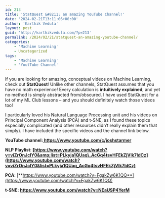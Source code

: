 ```yaml
---
id: 213
title: 'StatQuest &#8211; an amazing YouTube Channel!'
date: '2024-02-21T13:11:06+00:00'
author: 'Karthik Vedula'
layout: post
guid: 'http://karthikvedula.com/?p=213'
permalink: /2024/02/21/statquest-an-amazing-youtube-channel/
categories:
    - 'Machine Learning'
    - Uncategorized
tags:
    - 'Machine Learning'
    - 'YoutTube Channel'
---
```


If you are looking for amazing, conceptual videos on Machine Learning, check out **StatQuest**! Unlike other channels, StatQuest assumes that you have no math experience! Every calculation is **intuitively explained**, and yet no method is simply abstracted from/obscured. I have used StatQuest for a lot of my ML Club lessons – and you should definitely watch those videos too!

I particularly loved his Natural Language Processing unit and his videos on Principal Component Analysis (PCA) and t-SNE, as I found these topics especially complicated (and other resources didn’t really explain them that simply). I have included the specific videos and the channel link below.

**YouTube channel:[ ](< https://www.youtube.com/c/joshstarme>)<https://www.youtube.com/c/joshstarmer>**

**NLP Playlist: [https://www.youtube.com/watch?v=viZrOnJclY0&amp;list=PLkyja1QUaq\_AcGq4tsvHFEkZjVlk7ldCz](https://www.youtube.com/watch?v=viZrOnJclY0&list=PLkyja1QUaq_AcGq4tsvHFEkZjVlk7ldCz)**

**PCA**: [**https://www.youtube.com/watch?v=FgakZw6K1QQ**](https://www.youtube.com/watch?v=FgakZw6K1QQ)

**t-SNE: <https://www.youtube.com/watch?v=NEaUSP4YerM>**